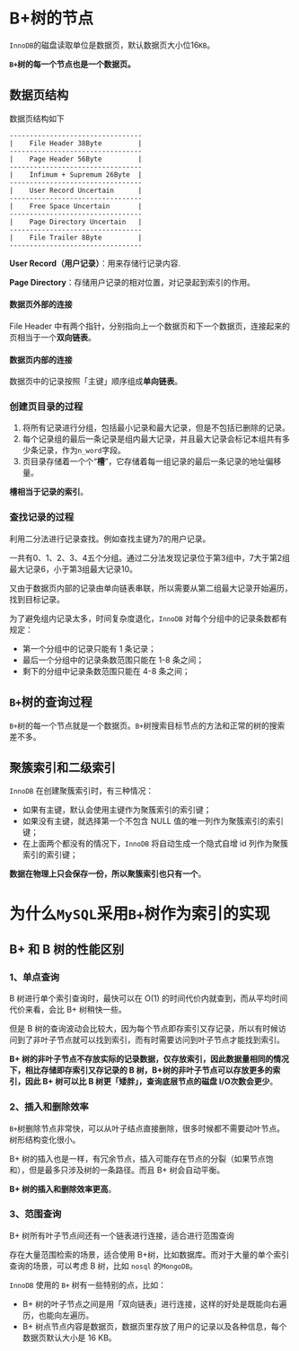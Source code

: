 # B+树的节点

`InnoDB`的磁盘读取单位是数据页，默认数据页大小位16`KB`。

**`B+`树的每一个节点也是一个数据页。**

## 数据页结构

数据页结构如下
```
---------------------------------
|    File Header 38Byte         |
---------------------------------
|    Page Header 56Byte         |
---------------------------------
|    Infimum + Supremum 26Byte  |
---------------------------------
|    User Record Uncertain      |
---------------------------------
|    Free Space Uncertain       |
---------------------------------
|    Page Directory Uncertain   |
---------------------------------
|    File Trailer 8Byte         |
---------------------------------
```

**User Record（用户记录）**：用来存储行记录内容.

**Page Directory**：存储用户记录的相对位置，对记录起到索引的作用。



#### 数据页外部的连接

File Header 中有两个指针，分别指向上一个数据页和下一个数据页，连接起来的页相当于一个**双向链表**。

#### 数据页内部的连接

数据页中的记录按照「主键」顺序组成**单向链表**。



### 创建页目录的过程

1. 将所有记录进行分组，包括最小记录和最大记录，但是不包括已删除的记录。
2. 每个记录组的最后一条记录是组内最大记录，并且最大记录会标记本组共有多少条记录，作为`n_word`字段。
3. 页目录存储着一个个“**槽**”，它存储着每一组记录的最后一条记录的地址偏移量。

**槽相当于记录的索引**。



### 查找记录的过程

利用二分法进行记录查找。例如查找主键为7的用户记录。

一共有0、1、2、3、4五个分组。通过二分法发现记录位于第3组中，7大于第2组最大记录6，小于第3组最大记录10。

又由于数据页内部的记录由单向链表串联，所以需要从第二组最大记录开始遍历，找到目标记录。

为了避免组内记录太多，时间复杂度退化，`InnoDB` 对每个分组中的记录条数都有规定：

- 第一个分组中的记录只能有 1 条记录；
- 最后一个分组中的记录条数范围只能在 1-8 条之间；
- 剩下的分组中记录条数范围只能在 4-8 条之间；



## `B+`树的查询过程

`B+`树的每一个节点就是一个数据页。`B+`树搜索目标节点的方法和正常的树的搜索差不多。



## 聚簇索引和二级索引

`InnoDB` 在创建聚簇索引时，有三种情况：

- 如果有主键，默认会使用主键作为聚簇索引的索引键；
- 如果没有主键，就选择第一个不包含 NULL 值的唯一列作为聚簇索引的索引键；
- 在上面两个都没有的情况下，`InnoDB` 将自动生成一个隐式自增 id 列作为聚簇索引的索引键；

**数据在物理上只会保存一份，所以聚簇索引也只有一个**。





# 为什么`MySQL`采用`B+`树作为索引的实现

## B+ 和 B 树的性能区别

### 1、单点查询

B 树进行单个索引查询时，最快可以在 O(1) 的时间代价内就查到，而从平均时间代价来看，会比 B+ 树稍快一些。

但是 B 树的查询波动会比较大，因为每个节点即存索引又存记录，所以有时候访问到了非叶子节点就可以找到索引，而有时需要访问到叶子节点才能找到索引。

**B+ 树的非叶子节点不存放实际的记录数据，仅存放索引，因此数据量相同的情况下，相比存储即存索引又存记录的 B 树，B+树的非叶子节点可以存放更多的索引，因此 B+ 树可以比 B 树更「矮胖」，查询底层节点的磁盘 I/O次数会更少**。

### 2、插入和删除效率

`B+`树删除节点非常快，可以从叶子结点直接删除，很多时候都不需要动叶节点。树形结构变化很小。

B+ 树的插入也是一样，有冗余节点，插入可能存在节点的分裂（如果节点饱和），但是最多只涉及树的一条路径。而且 B+ 树会自动平衡。

**B+ 树的插入和删除效率更高**。

### 3、范围查询

B+ 树所有叶子节点间还有一个链表进行连接，适合进行范围查询

存在大量范围检索的场景，适合使用 B+树，比如数据库。而对于大量的单个索引查询的场景，可以考虑 B 树，比如 `nosql` 的`MongoDB`。



`InnoDB` 使用的 `B+` 树有一些特别的点，比如：

- B+ 树的叶子节点之间是用「双向链表」进行连接，这样的好处是既能向右遍历，也能向左遍历。
- B+ 树点节点内容是数据页，数据页里存放了用户的记录以及各种信息，每个数据页默认大小是 16 KB。















